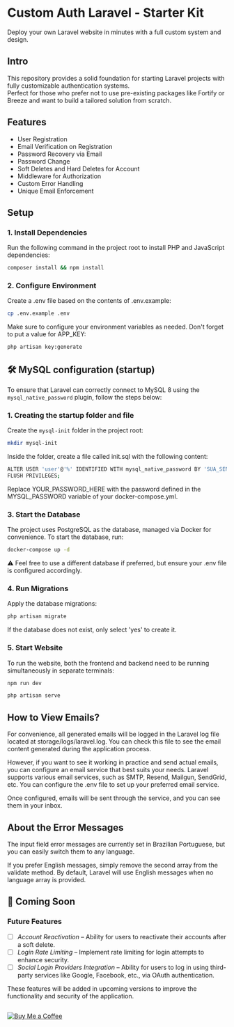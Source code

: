 # Custom Auth Laravel - Starter Kit
Deploy your own Laravel website in minutes with a full custom system and design.

## Intro
This repository provides a solid foundation for starting Laravel projects with fully customizable authentication systems. <br>
Perfect for those who prefer not to use pre-existing packages like Fortify or Breeze and want to build a tailored solution from scratch.

## Features
<ul>
  <li>
    User Registration
  </li>
  <li>
    Email Verification on Registration
  </li>
  <li>
    Password Recovery via Email
  </li>
  <li>
    Password Change
  </li>
  <li>
    Soft Deletes and Hard Deletes for Account
  </li>
  <li>
    Middleware for Authorization
  </li>
  <li>
    Custom Error Handling
  </li>
  <li>
    Unique Email Enforcement
  </li>
</ul>

## Setup

### 1. Install Dependencies  
Run the following command in the project root to install PHP and JavaScript dependencies:  
```bash
composer install && npm install
```


### 2. Configure Environment
Create a .env file based on the contents of .env.example: 
```bash
cp .env.example .env
```

Make sure to configure your environment variables as needed. Don't forget to put a value for APP_KEY:
```bash
php artisan key:generate
```
## 🛠️ MySQL configuration (startup)

To ensure that Laravel can correctly connect to MySQL 8 using the `mysql_native_password` plugin, follow the steps below:

### 1. Creating the startup folder and file

Create the `mysql-init` folder in the project root:

```bash
mkdir mysql-init
```
Inside the folder, create a file called init.sql with the following content:

```bash
ALTER USER 'user'@'%' IDENTIFIED WITH mysql_native_password BY 'SUA_SENHA_AQUI';
FLUSH PRIVILEGES;
```

Replace YOUR_PASSWORD_HERE with the password defined in the MYSQL_PASSWORD variable of your docker-compose.yml.

### 3. Start the Database
The project uses PostgreSQL as the database, managed via Docker for convenience. To start the database, run:
```bash
docker-compose up -d
```
⚠️ Feel free to use a different database if preferred, but ensure your .env file is configured accordingly.

### 4. Run Migrations 
Apply the database migrations:
```bash
php artisan migrate
```

If the database does not exist, only select 'yes' to create it.

### 5. Start Website
To run the website, both the frontend and backend need to be running simultaneously in separate terminals:
```bash
npm run dev
```

```bash
php artisan serve
```

## How to View Emails?
For convenience, all generated emails will be logged in the Laravel log file located at storage/logs/laravel.log. You can check this file to see the email content generated during the application process.

However, if you want to see it working in practice and send actual emails, you can configure an email service that best suits your needs. Laravel supports various email services, such as SMTP, Resend, Mailgun, SendGrid, etc. You can configure the .env file to set up your preferred email service.

Once configured, emails will be sent through the service, and you can see them in your inbox.

## About the Error Messages

The input field error messages are currently set in Brazilian Portuguese, but you can easily switch them to any language.

If you prefer English messages, simply remove the second array from the validate method. By default, Laravel will use English messages when no language array is provided.


## 🚀 Coming Soon

### Future Features

- [ ] *Account Reactivation* – Ability for users to reactivate their accounts after a soft delete.
- [ ] *Login Rate Limiting* – Implement rate limiting for login attempts to enhance security.
- [ ] *Social Login Providers Integration* – Ability for users to log in using third-party services like Google, Facebook, etc., via OAuth authentication.

These features will be added in upcoming versions to improve the functionality and security of the application.

##

[![Buy Me a Coffee](https://www.buymeacoffee.com/assets/img/custom_images/yellow_img.png)](https://buymeacoffee.com/aadev)
